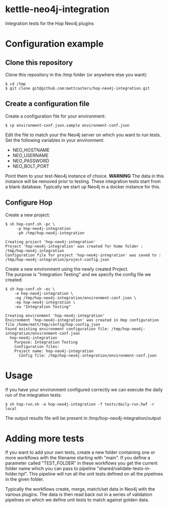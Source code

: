 # kettle-neo4j-integration

Integration tests for the Hop Neo4j plugins

# Configuration example

## Clone this repository

Clone this repository in the /tmp folder (or anywhere else you want):

```
$ cd /tmp
$ git clone git@github.com:mattcasters/hop-neo4j-integration.git
```

## Create a configuration file

Create a configuration file for your environment:

```
$ cp environment-conf.json.sample environment-conf.json
```

Edit the file to match your the Neo4j server on which you want to run tests.
Set the following variables in your environment:

* NEO_HOSTNAME
* NEO_USERNAME
* NEO_PASSWORD
* NEO_BOLT_PORT

Point them to your test-Neo4j instance of choice.
**WARNING** The data in this instance will be removed prior to testing.  These integration tests start from a blank database. Typically we start up Neo4j in a docker instance for this.

## Configure Hop

Create a new project:

```
$ sh hop-conf.sh -pc \
     -p hop-neo4j-integration 
     -ph /tmp/hop-neo4j-integration

Creating project 'hop-neo4j-integration'
Project 'hop-neo4j-integration' was created for home folder : /tmp/hop-neo4j-integration
Configuration file for project 'hop-neo4j-integration' was saved to : /tmp/hop-neo4j-integration/project-config.json
```

Create a new environment using the newly created Project.  
The purpose is "Integration Testing" and we specify the config file we created:

```
$ sh hop-conf.sh -ec \
    -e hop-neo4j-integration \
    -eg /tmp/hop-neo4j-integration/environment-conf.json \
    -ep hop-neo4j-integration \
    -eu "Integration Testing"

Creating environment 'hop-neo4j-integration'
Environment 'hop-neo4j-integration' was created in Hop configuration file /home/matt/tmp/config/hop-config.json
Found existing environment configuration file: /tmp/hop-neo4j-integration/environment-conf.json
  hop-neo4j-integration
    Purpose: Integration Testing
    Configuration files: 
    Project name: hop-neo4j-integration
      Config file: /tmp/hop-neo4j-integration/environment-conf.json
```

# Usage

If you have your environment configured correctly we can execute the daily run of the integration tests:

```
$ sh hop-run.sh -e hop-neo4j-integration -f tests/daily-run.hwf -r local
```

The output results file will be present in /tmp/hop-neo4j-integration/output

# Adding more tests

If you want to add your own tests, create a new folder containing one or more workflows with the filename starting with "main".
If you define a parameter called "TEST_FOLDER" in these workflows you get the current folder name which you can pass to pipeline "shared/validate-tests-in-folder.hpl".
This pipeline will run all the unit tests defined on all the pipelines in the given folder.

Typically the workflows create, merge, match/set data in Neo4j with the various plugins. The data is then read back out in a series of validation pipelines on which we define unit tests to match against golden data.

